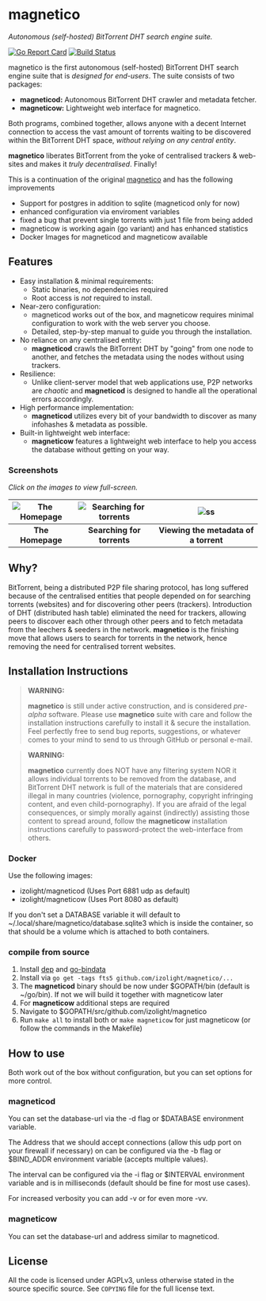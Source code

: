 # magnetico
*Autonomous (self-hosted) BitTorrent DHT search engine suite.*

[![Go Report Card](https://goreportcard.com/badge/github.com/izolight/magnetico)](https://goreportcard.com/report/github.com/izolight/magnetico)
[![Build Status](https://travis-ci.org/izolight/magnetico.svg?branch=master)](https://travis-ci.org/izolight/magnetico)

magnetico is the first autonomous (self-hosted) BitTorrent DHT search engine suite that is *designed
for end-users*. The suite consists of two packages:

- **magneticod:** Autonomous BitTorrent DHT crawler and metadata fetcher.
- **magneticow:** Lightweight web interface for magnetico.

Both programs, combined together, allows anyone with a decent Internet connection to access the vast
amount of torrents waiting to be discovered within the BitTorrent DHT space, *without relying on any
central entity*.

**magnetico** liberates BitTorrent from the yoke of centralised trackers & web-sites and makes it
*truly decentralised*. Finally!

This is a continuation of the original [magnetico](https://github.com/boramalper/magnetico) and has the following improvements
- Support for postgres in addition to sqlite (magneticod only for now)
- enhanced configuration via enviroment variables
- fixed a bug that prevent single torrents with just 1 file from being added
- magneticow is working again (go variant) and has enhanced statistics
- Docker Images for magneticod and magneticow available

## Features
- Easy installation & minimal requirements:
  - Static binaries, no dependencies required
  - Root access is *not* required to install.
- Near-zero configuration:
  - magneticod works out of the box, and magneticow requires minimal configuration to work with the
    web server you choose.
  - Detailed, step-by-step manual to guide you through the installation.
- No reliance on any centralised entity:
  - **magneticod** crawls the BitTorrent DHT by "going" from one node to another, and fetches the
    metadata using the nodes without using trackers.
- Resilience:
  - Unlike client-server model that web applications use, P2P networks are *chaotic* and
    **magneticod** is designed to handle all the operational errors accordingly.
- High performance implementation:
  - **magneticod** utilizes every bit of your bandwidth to discover as many infohashes & metadata as
    possible.
- Built-in lightweight web interface:
  - **magneticow** features a lightweight web interface to help you access the database without
    getting on your way.

### Screenshots
*Click on the images to view full-screen.*

<!-- Use https://www.tablesgenerator.com/markdown_tables -->
| ![The Homepage](https://camo.githubusercontent.com/488606a87a3e1d7238c0539c6b9cf8429e2c8f16/68747470733a2f2f696d6775722e636f6d2f3634794433714e2e706e67) | ![Searching for torrents](https://camo.githubusercontent.com/0b6def355a17b944de163a11f77c17c1c622280c/68747470733a2f2f696d6775722e636f6d2f34786a733335382e706e67) | ![ss](https://camo.githubusercontent.com/0bd679ad8bbf038b50c082d80a8e0e37516c813e/68747470733a2f2f696d6775722e636f6d2f6c3354685065692e706e67) |
|:-------------------------------------------------------------------------------------------------------------------------------------------------------:|:-----------------------------------------------------------------------------------------------------------------------------------------------------------------:|:---------------------------------------------------------------------------------------------------------------------------------------------:|
|                                                                     __The Homepage__                                                                    |                                                                     __Searching for torrents__                                                                    |                                                     __Viewing the metadata of a torrent__                                                     |

## Why?
BitTorrent, being a distributed P2P file sharing protocol, has long suffered because of the
centralised entities that people depended on for searching torrents (websites) and for discovering
other peers (trackers). Introduction of DHT (distributed hash table) eliminated the need for
trackers, allowing peers to discover each other through other peers and to fetch metadata from the
leechers & seeders in the network. **magnetico** is the finishing move that allows users to search
for torrents in the network, hence removing the need for centralised torrent websites.

## Installation Instructions
> **WARNING:**
>
> **magnetico** is still under active construction, and is considered *pre-alpha* software. Please
> use **magnetico** suite with care and follow the installation instructions carefully to install
> it & secure the installation. Feel perfectly free to send bug reports, suggestions, or whatever
> comes to your mind to send to us through GitHub or personal e-mail.


> **WARNING:**
>
> **magnetico** currently does NOT have any filtering system NOR it allows individual torrents to be
> removed from the database, and BitTorrent DHT network is full of the materials that are considered
> illegal in many countries (violence, pornography, copyright infringing content, and even
> child-pornography). If you are afraid of the legal consequences, or simply morally against
> (indirectly) assisting those content to spread around, follow the **magneticow** installation
> instructions carefully to password-protect the web-interface from others.

### Docker

Use the following images:
- izolight/magneticod (Uses Port 6881 udp as default)
- izolight/magneticow (Uses Port 8080 as default)

If you don't set a DATABASE variable it will default to ~/.local/share/magnetico/database.sqlite3 which is inside the container, so that should be a volume which is attached to both containers.

### compile from source

1. Install [dep](https://github.com/golang/dep) and [go-bindata](https://github.com/jteeuwen/go-bindata)
2. Install via ```go get -tags fts5 github.com/izolight/magnetico/...```
3. The **magneticod** binary should be now under $GOPATH/bin (default is ~/go/bin). If not we will build it together with magneticow later
4. For **magneticow** additional steps are required
5. Navigate to $GOPATH/src/github.com/izolight/magnetico
6. Run ```make all``` to install both or ```make magneticow``` for just magneticow (or follow the commands in the Makefile)

## How to use

Both work out of the box without configuration, but you can set options for more control.

### magneticod

You can set the database-url via the -d flag or $DATABASE environment variable.

The Address that we should accept connections (allow this udp port on your firewall if necessary) on can be configured via the -b flag or $BIND_ADDR environment variable (accepts multiple values).

The interval can be configured via the -i flag or $INTERVAL environment variable and is in milliseconds (default should be fine for most use cases).

For increased verbosity you can add -v or for even more -vv.

### magneticow

You can set the database-url and address similar to magneticod.

## License

All the code is licensed under AGPLv3, unless otherwise stated in the source specific source. See
`COPYING` file for the full license text.
